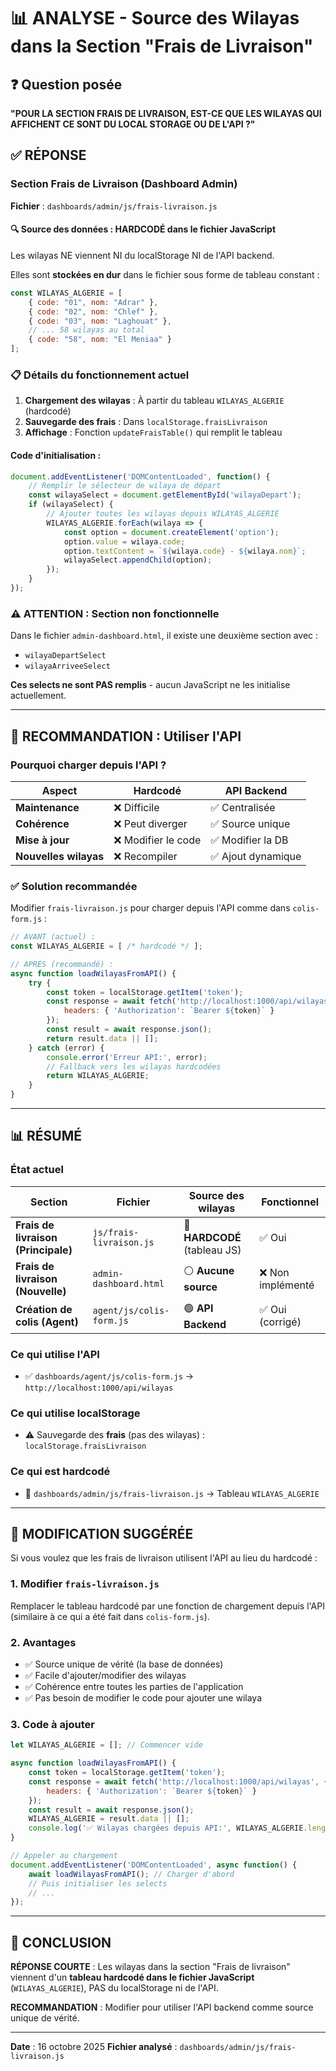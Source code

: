 # 📊 ANALYSE - Source des Wilayas dans la Section "Frais de Livraison"

## ❓ Question posée
**"POUR LA SECTION FRAIS DE LIVRAISON, EST-CE QUE LES WILAYAS QUI AFFICHENT CE SONT DU LOCAL STORAGE OU DE L'API ?"**

## ✅ RÉPONSE

### Section Frais de Livraison (Dashboard Admin)

**Fichier** : `dashboards/admin/js/frais-livraison.js`

#### 🔍 Source des données : **HARDCODÉ dans le fichier JavaScript**

Les wilayas NE viennent NI du localStorage NI de l'API backend.

Elles sont **stockées en dur** dans le fichier sous forme de tableau constant :

```javascript
const WILAYAS_ALGERIE = [
    { code: "01", nom: "Adrar" },
    { code: "02", nom: "Chlef" },
    { code: "03", nom: "Laghouat" },
    // ... 58 wilayas au total
    { code: "58", nom: "El Meniaa" }
];
```

### 📋 Détails du fonctionnement actuel

1. **Chargement des wilayas** : À partir du tableau `WILAYAS_ALGERIE` (hardcodé)
2. **Sauvegarde des frais** : Dans `localStorage.fraisLivraison`
3. **Affichage** : Fonction `updateFraisTable()` qui remplit le tableau

#### Code d'initialisation :
```javascript
document.addEventListener('DOMContentLoaded', function() {
    // Remplir le sélecteur de wilaya de départ
    const wilayaSelect = document.getElementById('wilayaDepart');
    if (wilayaSelect) {
        // Ajouter toutes les wilayas depuis WILAYAS_ALGERIE
        WILAYAS_ALGERIE.forEach(wilaya => {
            const option = document.createElement('option');
            option.value = wilaya.code;
            option.textContent = `${wilaya.code} - ${wilaya.nom}`;
            wilayaSelect.appendChild(option);
        });
    }
});
```

### ⚠️ ATTENTION : Section non fonctionnelle

Dans le fichier `admin-dashboard.html`, il existe une deuxième section avec :
- `wilayaDepartSelect`
- `wilayaArriveeSelect`

**Ces selects ne sont PAS remplis** - aucun JavaScript ne les initialise actuellement.

---

## 🎯 RECOMMANDATION : Utiliser l'API

### Pourquoi charger depuis l'API ?

| Aspect | Hardcodé | API Backend |
|--------|----------|-------------|
| **Maintenance** | ❌ Difficile | ✅ Centralisée |
| **Cohérence** | ❌ Peut diverger | ✅ Source unique |
| **Mise à jour** | ❌ Modifier le code | ✅ Modifier la DB |
| **Nouvelles wilayas** | ❌ Recompiler | ✅ Ajout dynamique |

### ✅ Solution recommandée

Modifier `frais-livraison.js` pour charger depuis l'API comme dans `colis-form.js` :

```javascript
// AVANT (actuel) :
const WILAYAS_ALGERIE = [ /* hardcodé */ ];

// APRÈS (recommandé) :
async function loadWilayasFromAPI() {
    try {
        const token = localStorage.getItem('token');
        const response = await fetch('http://localhost:1000/api/wilayas', {
            headers: { 'Authorization': `Bearer ${token}` }
        });
        const result = await response.json();
        return result.data || [];
    } catch (error) {
        console.error('Erreur API:', error);
        // Fallback vers les wilayas hardcodées
        return WILAYAS_ALGERIE;
    }
}
```

---

## 📊 RÉSUMÉ

### État actuel

| Section | Fichier | Source des wilayas | Fonctionnel |
|---------|---------|-------------------|-------------|
| **Frais de livraison (Principale)** | `js/frais-livraison.js` | 🔴 **HARDCODÉ** (tableau JS) | ✅ Oui |
| **Frais de livraison (Nouvelle)** | `admin-dashboard.html` | ⚪ **Aucune source** | ❌ Non implémenté |
| **Création de colis (Agent)** | `agent/js/colis-form.js` | 🟢 **API Backend** | ✅ Oui (corrigé) |

### Ce qui utilise l'API

- ✅ `dashboards/agent/js/colis-form.js` → `http://localhost:1000/api/wilayas`

### Ce qui utilise localStorage

- ⚠️ Sauvegarde des **frais** (pas des wilayas) : `localStorage.fraisLivraison`

### Ce qui est hardcodé

- 🔴 `dashboards/admin/js/frais-livraison.js` → Tableau `WILAYAS_ALGERIE`

---

## 🔧 MODIFICATION SUGGÉRÉE

Si vous voulez que les frais de livraison utilisent l'API au lieu du hardcodé :

### 1. Modifier `frais-livraison.js`

Remplacer le tableau hardcodé par une fonction de chargement depuis l'API (similaire à ce qui a été fait dans `colis-form.js`).

### 2. Avantages

- ✅ Source unique de vérité (la base de données)
- ✅ Facile d'ajouter/modifier des wilayas
- ✅ Cohérence entre toutes les parties de l'application
- ✅ Pas besoin de modifier le code pour ajouter une wilaya

### 3. Code à ajouter

```javascript
let WILAYAS_ALGERIE = []; // Commencer vide

async function loadWilayasFromAPI() {
    const token = localStorage.getItem('token');
    const response = await fetch('http://localhost:1000/api/wilayas', {
        headers: { 'Authorization': `Bearer ${token}` }
    });
    const result = await response.json();
    WILAYAS_ALGERIE = result.data || [];
    console.log('✅ Wilayas chargées depuis API:', WILAYAS_ALGERIE.length);
}

// Appeler au chargement
document.addEventListener('DOMContentLoaded', async function() {
    await loadWilayasFromAPI(); // Charger d'abord
    // Puis initialiser les selects
    // ...
});
```

---

## 📝 CONCLUSION

**RÉPONSE COURTE** : Les wilayas dans la section "Frais de livraison" viennent d'un **tableau hardcodé dans le fichier JavaScript** (`WILAYAS_ALGERIE`), PAS du localStorage ni de l'API.

**RECOMMANDATION** : Modifier pour utiliser l'API backend comme source unique de vérité.

---

**Date** : 16 octobre 2025
**Fichier analysé** : `dashboards/admin/js/frais-livraison.js`
